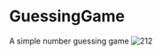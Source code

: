# GuessingGame
A simple number guessing game
![212](https://user-images.githubusercontent.com/71656626/154620268-9f396d59-5b58-4a39-83be-bfaea4783ce0.PNG)
